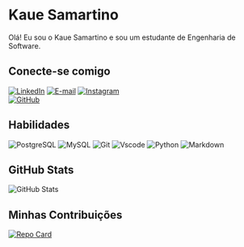 # Kaue Samartino
Olá! Eu sou o Kaue Samartino e sou um estudante de Engenharia de Software.

## Conecte-se comigo

[![LinkedIn](https://img.shields.io/badge/LinkedIn-000?style=for-the-badge&logo=linkedin&logoColor=E94D5F)](https://www.linkedin.com/in/kauê-samartino-812a122aa/) 
[![E-mail](https://img.shields.io/badge/-Email-000?style=for-the-badge&logo=microsoft-outlook&logoColor=E94D5F)](mailto:kaue_samartino@hotmail.com) 
[![Instagram](https://img.shields.io/badge/-Instagram-000?style=for-the-badge&logo=instagram&logoColor=E94D5F)](https://www.instagram.com/kauesamartino/)       
[![GitHub](https://img.shields.io/badge/GitHub-000?style=for-the-badge&logo=github&logoColor=E94D5F)](https://github.com/Kauesamartino)

## Habilidades

![PostgreSQL](https://img.shields.io/badge/PostgreSQL-000?style=for-the-badge&logo=postgresql&logoColor=E94D5F) 
![MySQL](https://img.shields.io/badge/MySQL-000?style=for-the-badge&logo=mysql&logoColor=E94D5F)
![Git](https://img.shields.io/badge/GIT-000?style=for-the-badge&logo=git&logoColor=E94D5F)
![Vscode](https://img.shields.io/badge/Vscode-000?style=for-the-badge&logo=visual-studio-code&logoColor=E94D5F)
![Python](https://img.shields.io/badge/python-000?style=for-the-badge&logo=python&logoColor=E94D5F)
![Markdown](https://img.shields.io/badge/Markdown-000?style=for-the-badge&logo=markdown&logoColor=E94D5F)

## GitHub Stats

![GitHub Stats](https://github-readme-stats.vercel.app/api?username=kauesamartino&theme=transparent&bg_color=000&border_color=E94D5F&show_icons=true&icon_color=E94D5F&title_color=E94D5F&text_color=FFF)

## Minhas Contribuições
[![Repo Card](https://github-readme-stats.vercel.app/api/pin/?username=kauesamartino&repo=dio-lab-open-source&bg_color=000&border_color=E94D5F&show_icons=true&icon_color=E94D5F&title_color=E94D5F&text_color=FFF)](https://github.com/kauesamartino/dio-lab-open-source)